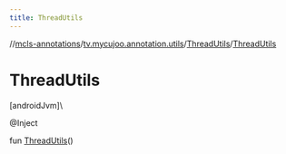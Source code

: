 ```yaml
---
title: ThreadUtils
---
```

//[mcls-annotations](../../../index.html)/[tv.mycujoo.annotation.utils](../index.html)/[ThreadUtils](index.html)/[ThreadUtils](-thread-utils.html)



# ThreadUtils



[androidJvm]\




@Inject



fun [ThreadUtils](-thread-utils.html)()




